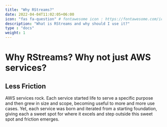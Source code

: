 ```yaml
---
title: "Why RStreams?"
date: 2022-04-04T11:02:05+06:00
icon: "fas fa-question" # fontawesome icon : https://fontawesome.com/icons
description: "What is RStreams and why should I use it?"
type : "docs"
weight: 1
---
```


# Why RStreams?  Why not just AWS services?

## Less Friction
AWS services rock.  Each service started life to serve a specific purpose and then grew in size and scope, becoming 
useful to more and more use cases.  Yet, each service was born and iterated from a starting foundation, giving each
a sweet spot for where it excels and step outside this sweet spot and friction emerges.